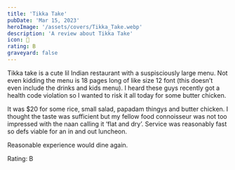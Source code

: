```yaml
---
title: 'Tikka Take'
pubDate: 'Mar 15, 2023'
heroImage: '/assets/covers/Tikka_Take.webp'
description: 'A review about Tikka Take'
icon: 🍛
rating: B
graveyard: false
---
```


Tikka take is a cute lil Indian restaurant with a suspisciously large menu. Not even kidding the menu is 18 pages long of like size 12 font (this doesn’t even include the drinks and kids menu). I heard these guys recently got a health code violation so I wanted to risk it all today for some butter chicken.

It was $20 for some rice, small salad, papadam thingys and butter chicken. I thought the taste was sufficient but my fellow food connoisseur was not too impressed with the naan calling it ‘flat and dry’. Service was reasonably fast so defs viable for an in and out luncheon.

Reasonable experience would dine again.

Rating: B
